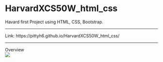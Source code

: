 # HarvardXCS50W_html_css

Havard first Project using HTML, CSS, Bootstrap.
<hr>
Link: https://pittyh6.github.io/HarvardXCS50W_html_css/
<hr>

Overview <br>
![](img/GoogleSearch.gif)<br>

